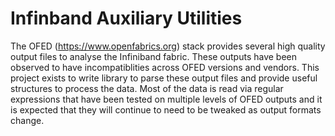 # Infinband Auxiliary Utilities

The OFED (https://www.openfabrics.org) stack provides several high quality output files to analyse the Infiniband fabric. These outputs have been observed to have incompatiblities across OFED versions and vendors. This project exists to write library to parse these output files and provide useful structures to process the data. Most of the data is read via regular expressions that have been tested on multiple levels of OFED outputs and it is expected that they will continue to need to be tweaked as output formats change.


